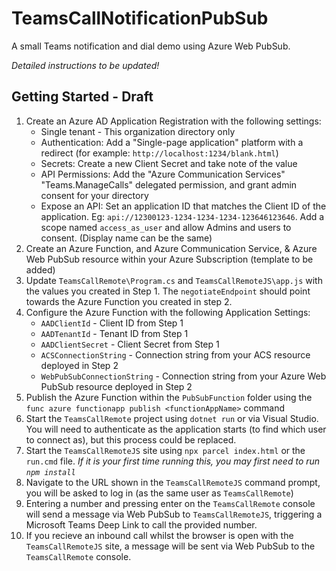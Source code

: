 # TeamsCallNotificationPubSub
A small Teams notification and dial demo using Azure Web PubSub.

_Detailed instructions to be updated!_

## Getting Started - Draft

1. Create an Azure AD Application Registration with the following settings:
   - Single tenant - This organization directory only
   - Authentication: Add a "Single-page application" platform with a redirect (for example: `http://localhost:1234/blank.html`)
   - Secrets: Create a new Client Secret and take note of the value
   - API Permissions: Add the "Azure Communication Services" "Teams.ManageCalls" delegated permission, and grant admin consent for your directory
   - Expose an API: Set an application ID that matches the Client ID of the application. Eg: `api://12300123-1234-1234-1234-123646123646`. Add a scope named `access_as_user` and allow Admins and users to consent. (Display name can be the same)
2. Create an Azure Function, and Azure Communication Service, & Azure Web PubSub resource within your Azure Subscription (template to be added)
3. Update `TeamsCallRemote\Program.cs` and `TeamsCallRemoteJS\app.js` with the values you created in Step 1. The `negotiateEndpoint` should point towards the Azure Function you created in step 2.
4. Configure the Azure Function with the following Application Settings:
   - `AADClientId` - Client ID from Step 1
   - `AADTenantId` - Tenant ID from Step 1
   - `AADClientSecret` - Client Secret from Step 1
   - `ACSConnectionString` - Connection string from your ACS resource deployed in Step 2
   - `WebPubSubConnectionString` - Connection string from your Azure Web PubSub resource deployed in Step 2
5. Publish the Azure Function within the `PubSubFunction` folder using the `func azure functionapp publish <functionAppName>` command
6. Start the `TeamsCallRemote` project using `dotnet run` or via Visual Studio. You will need to authenticate as the application starts (to find which user to connect as), but this process could be replaced.
7. Start the `TeamsCallRemoteJS` site using `npx parcel index.html` or the `run.cmd` file. _If it is your first time running this, you may first need to run `npm install`_
8. Navigate to the URL shown in the `TeamsCallRemoteJS` command prompt, you will be asked to log in (as the same user as `TeamsCallRemote`)
9. Entering a number and pressing enter on the `TeamsCallRemote` console will send a message via Web PubSub to `TeamsCallRemoteJS`, triggering a Microsoft Teams Deep Link to call the provided number.
10. If you recieve an inbound call whilst the browser is open with the `TeamsCallRemoteJS` site, a message will be sent via Web PubSub to the `TeamsCallRemote` console.